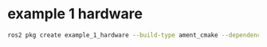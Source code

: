# example 1 hardware

```bash
ros2 pkg create example_1_hardware --build-type ament_cmake --dependencies rclcpp std_msgs
```
